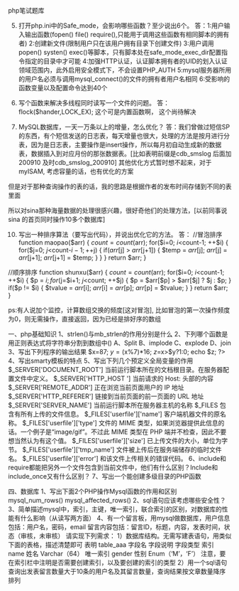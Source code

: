 php笔试题库


5. 打开php.ini中的Safe_mode，会影响哪些函数？至少说出6个。
答：1:用户输入输出函数(fopen() file() require(),只能用于调用这些函数有相同脚本的拥有者)
2:创建新文件(限制用户只在该用户拥有目录下创建文件)
3:用户调用popen() systen() exec()等脚本，只有脚本处在safe_mode_exec_dir配置指令指定的目录中才可能
4:加强HTTP认证，认证脚本拥有者的UID的划入认证领域范围内，此外启用安全模式下，不会设置PHP_AUTH
5:mysql服务器所用的用户名必须与调用mysql_connect()的文件的拥有者用户名相同
6:受影响的函数变量以及配置命令达到40个

6. 写个函数来解决多线程同时读写一个文件的问题。
答：flock($hander,LOCK_EX); 这个可是内置函数啊，
这个尚待解决

9. MySQL数据库，一天一万条以上的增量，怎么优化？
答：我们曾做过短信SP的东西，有个短信发送的日志表，每天增量也很大，处理的方法是按月进行分表，因为是日志表，主要操作是insert操作，所以每月初自动生成新的数据表，数据插入到对应月份的那张数据表。[比如表明前缀是cdb_smslog 后面加200910 及时cdb_smslog_200910]
其他优化方式暂时想不起来，对于myISAM, 考虑容量的话，也有优化的方案

但是对于那种查询操作的表的话，我的思路是根据作者的发布时间存储到不同的表里面

所以对sina那种海量数据的处理很感兴趣，很好奇他们的处理方法，[以前同事说sina 的首页同时操作10多个数据库]

10. 写出一种排序算法（要写出代码），并说出优化它的方法。
答：
//冒泡排序
function maopao($arr) {
$count = count($arr);
for($i=0; $i<$count-1; ++$i) {
for($j=0; $j<$count-$i-1; ++$j) {
if($arr[$j] > $arr[$j+1]) {
$temp = $arr[$j];
$arr[$j] = $arr[$j+1];
$arr[$j+1] = $temp;
}
}
}
return $arr;
}

//顺序排序
function shunxu($arr) {
$count = count($arr);
for($i=0; $i<$count-1; ++$i) {
$p = $i;
for($j=$i+1; $j<$count; ++$j) {
$p = $arr[$p] > $arr[$j] ? $j : $p;
}
if($p != $i) {
$tvalue = $arr[$i];
$arr[$i] = $arr[$p];
$arr[$p] = $tvalue;
}
}
return $arr;
}

ps:有人说加个监控，计算数组交换的频度[这对冒泡], 比如冒泡的第一次操作频度为0，则无需操作，直接返回，因为已经是排好序的数组

一、php基础知识
1、strlen()与mb_strlen的作用分别是什么
2、下列哪个函数是用正则表达式将字符串分割到数组中()
A、Split
B、implode
C、explode
D、join
3、写出下列程序的输出结果
$x=87;
$y=($x%7)*16;
$z=$x>$y?1:0;
echo $z;
?>
4、写出smarty模板的特点
5、写出下列几个预定义全局变量的作用
$_SERVER['DOCUMENT_ROOT']
当前运行脚本所在的文档根目录。在服务器配置文件中定义。
$_SERVER['HTTP_HOST ']
当前请求的 Host: 头部的内容
$_SERVER['REMOTE_ADDR']
正在浏览当前页面用户的 IP 地址
$_SERVER['HTTP_REFERER']
链接到当前页面的前一页面的 URL 地址
$_SERVER['SERVER_NAME']
当前运行脚本所在服务器主机的名称
$_FILES
包含有所有上传的文件信息。
$_FILES['userfile']['name']
客户端机器文件的原名称。
$_FILES['userfile']['type']
文件的 MIME 类型，如果浏览器提供此信息的话。一个例子是“image/gif”。不过此 MIME 类型在 PHP 端并不检查，因此不要想当然认为有这个值。
$_FILES['userfile']['size']
已上传文件的大小，单位为字节。
$_FILES['userfile']['tmp_name']
文件被上传后在服务端储存的临时文件名。
$_FILES['userfile']['error']
和该文件上传相关的错误代码。
6、include和require都能把另外一个文件包含到当前文件中，他们有什么区别？Include和include_once又有什么区别？
7、写出一个能创建多级目录的PHP函数

四、数据库
1、写出下面2个PHP操作Mysql函数的作用和区别
mysql_num_rows()
mysql_affected_rows()
2、sql语句应该考虑哪些安全性？
3、简单描述mysql中，索引，主键，唯一索引，联合索引的区别，对数据库的性能有什么影响（从读写两方面）
4、有一个留言板，用mysql做数据库，用户信息包括：用户名，密码，email 留言内容包括：留言ID，标题，内容，发表时间，状态（审核，未审核）
请实现下列需求：
1）数据库结构。无需写建表语句，用类似下面的表格，描述清楚即可
表明 table_aaa
字段名 字段说明 字段类型 索引
name 姓名 Varchar（64） 唯一索引
gender 性别 Enum（‘M’，‘F’）
注意，要在索引栏中注明是否需要创建索引，以及要创建的索引的类型
2）用一个sql语句查询出发表留言数量大于10条的用户名及其留言数量，查询结果按文章数量降序排列